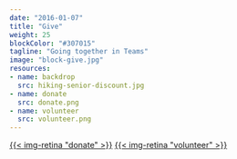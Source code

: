 ```yaml
---
date: "2016-01-07"
title: "Give"
weight: 25
blockColor: "#307015"
tagline: "Going together in Teams"
image: "block-give.jpg"
resources:
- name: backdrop
  src: hiking-senior-discount.jpg
- name: donate
  src: donate.png
- name: volunteer
  src: volunteer.png
---
```


<div class="page-buttons">
  <a href="https://calvarytemple.churchcenteronline.com/giving?open-in-church-center-modal=true">{{< img-retina "donate" >}}</a>
  <a href="/volunteer/">{{< img-retina "volunteer" >}}</a>
</div>
